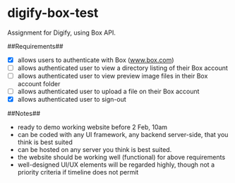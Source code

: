 # digify-box-test
Assignment for Digify, using Box API.

##Requirements##
- [x] allows users to authenticate with Box (www.box.com)
- [ ] allows authenticated user to view a directory listing of their Box account
- [ ] allows authenticated user to view preview image files in their Box account folder
- [ ] allows authenticated user to upload a file on their Box account
- [x] allows authenticated user to sign-out

##Notes##
- ready to demo working website before 2 Feb, 10am
- can be coded with any UI framework, any backend server-side, that you think is best suited
- can be hosted on any server you think is best suited.
- the website should be working well (functional) for above requirements
- well-designed UI/UX elements will be regarded highly, though not a priority criteria if timeline does not permit
